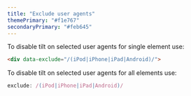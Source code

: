 ```yaml
---
title: "Exclude user agents"
themePrimary: "#f1e767"
secondaryPrimary: "#feb645"
---
```


To disable tilt on selected user agents for single element use:
```html
<div data-exclude="/(iPod|iPhone|iPad|Android)/">
```

To disable tilt on selected user agents for all elements use:
```js
exclude: /(iPod|iPhone|iPad|Android)/
```

